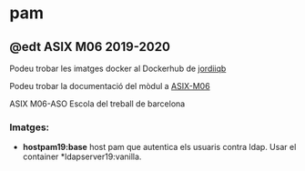 # pam

## @edt ASIX M06 2019-2020


Podeu trobar les imatges docker al Dockerhub de [jordiiqb](https://hub.docker.com/u/jordiiqb/)

Podeu trobar la documentació del mòdul a [ASIX-M06](https://sites.google.com/site/asixm06edt/)

ASIX M06-ASO Escola del treball de barcelona

### Imatges:

* **hostpam19:base** host pam que autentica els usuaris contra ldap. Usar el container *ldapserver19:vanilla.
